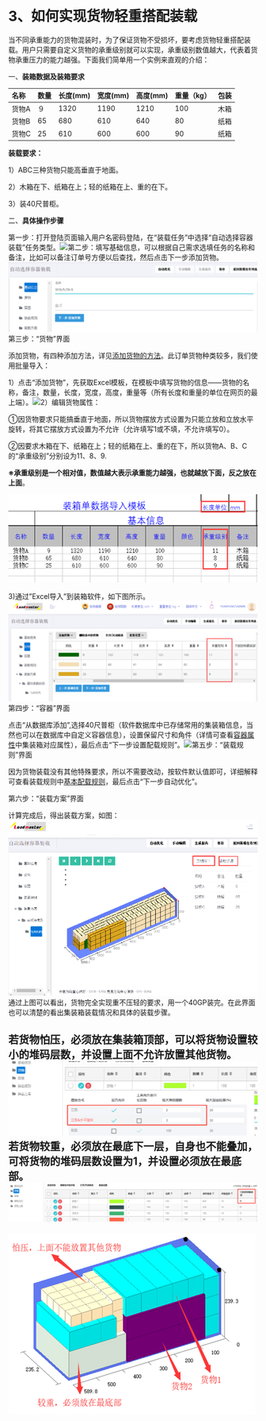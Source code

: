 # 3、如何实现货物轻重搭配装载

当不同承重能力的货物混装时，为了保证货物不受损坏，要考虑货物轻重搭配装载。用户只需要自定义货物的承重级别就可以实现，承重级别数值越大，代表着货物承重压力的能力越强。下面我们简单用一个实例来直观的介绍：

一、**装箱数据及装箱要求**

| 名称 | 数量 | 长度\(mm\) | 宽度\(mm\) | 高度\(mm\) | 重量（kg） | 包装 |
| :--- | :--- | :--- | :--- | :--- | :--- | :--- |
| 货物A | ９ | 1320 | 1190 | 1210 | 100 | 木箱 |
| 货物B | 65 | 680 | 610 | 640 | 80 | 纸箱 |
| 货物C | 25 | 610 | 600 | 600 | 90 | 纸箱 |

**装载要求：**

1）ABC三种货物只能高垂直于地面。

2）木箱在下、纸箱在上；轻的纸箱在上、重的在下。

3）装40尺普柜。

二、**具体操作步骤**

第一步：打开登陆页面输入用户名密码登陆，在“装载任务”中选择“自动选择容器装载”任务类型。![](/.gitbook/assets/图片101%20-%20副本%20%282%29.png)第二步：填写基础信息，可以根据自己需求选填任务的名称和备注，比如可以备注订单号方便以后查找，然后点击下一步添加货物。![](/.gitbook/assets/5%20-%20副本%20-%20副本.png)第三步：“货物”界面

添加货物，有四种添加方法，详见[添加货物的方法](https://doc.zhuangxiang.com/gong-neng-jie-shao/zhuang-zai-fang-an-she-ji-jie-mian/huo-wu/tian-jia-huo-wu-de-fang-fa.html)。此订单货物种类较多，我们使用批量导入：

1）点击“添加货物”，先获取Excel模板，在模板中填写货物的信息——货物的名称，备注，数量，长度，宽度，高度，重量等（所有长度和重量的单位在网页的最上端）。![](/.gitbook/assets/gfh)2）编辑货物属性：

①因货物要求只能搞垂直于地面，所以货物摆放方式设置为只能立放和立放水平旋转，将其它摆放方式设置为不允许（允许填写1或不填，不允许填写0）。

②因要求木箱在下、纸箱在上；轻的纸箱在上、重的在下，所以货物A、B、C的“承重级别”分别设为11、8、9.

**※承重级别是一个相对值，数值越大表示承重能力越强，也就越放下面，反之放在上面**。

![](/.gitbook/assets/60.png)

3\)通过”Excel导入”到装箱软件，如下图所示。![](/.gitbook/assets/61.png)第四步：“容器”界面

点击“从数据库添加”,选择40尺普柜（软件数据库中已存储常用的集装箱信息，当然也可以在数据库中自定义容器信息），设置保留尺寸和角件（详情可查看[容器属性](https://doc.zhuangxiang.com/gong-neng-jie-shao/zhuang-zai-fang-an-she-ji-jie-mian/rong-qi/rong-qi-shu-xing.html)中集装箱对应属性），最后点击“下一步设置配载规则”。![](/.gitbook/assets/ghdf)第五步：“装载规则”界面

因为货物装载没有其他特殊要求，所以不需要改动，按软件默认值即可，详细解释可查看装载规则中[基本配载规则](https://doc.zhuangxiang.com/gong-neng-jie-shao/53001-zhuang-zai-gui-ze/ji-ben-zhuang-zai-gui-ze.html)，最后点击“下一步自动优化”。

第六步：“装载方案”界面

计算完成后，得出装载方案，如图：![](/.gitbook/assets/63.png)通过上图可以看出，货物完全实现重不压轻的要求，用一个40GP装完。在此界面也可以清楚的看出集装箱装载情况和具体的装载步骤。

## **若货物怕压，必须放在集装箱顶部，可以将货物设置较小的堆码层数，并设置上面不允许放置其他货物。**![](/.gitbook/assets/456.png)若货物较重，必须放在最底下一层，自身也不能叠加，可将货物的堆码层数设置为1，并设置必须放在最底部。![](/.gitbook/assets/789.0png.png)

![](/.gitbook/assets/84986import.png)

